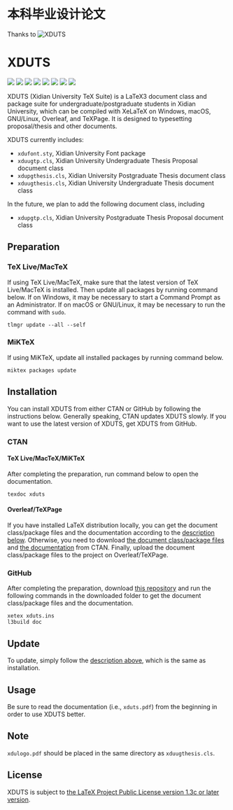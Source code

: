 # 本科毕业设计论文
Thanks to ![XDUTS](https://github.com/note286/xduts)


# XDUTS

[![](https://img.shields.io/ctan/v/xduts)](https://www.ctan.org/pkg/xduts) [![](https://img.shields.io/github/v/tag/note286/xduts)](https://github.com/note286/xduts/tags) [![](https://img.shields.io/github/license/note286/xduts)](https://github.com/note286/xduts/blob/main/LICENSE) [![](https://img.shields.io/github/stars/note286/xduts)](https://github.com/note286/xduts) [![](https://img.shields.io/github/discussions/note286/xduts)](https://github.com/note286/xduts/discussions) [![](https://img.shields.io/github/issues/note286/xduts)](https://github.com/note286/xduts/issues?q=is%3Aopen+is%3Aissue) [![](https://img.shields.io/github/issues-closed/note286/xduts)](https://github.com/note286/xduts/issues?q=is%3Aissue+is%3Aclosed) [![](https://img.shields.io/github/commit-activity/m/note286/xduts)](https://github.com/note286/xduts/commits/main)

XDUTS (Xidian University TeX Suite) is a LaTeX3 document class and package suite for undergraduate/postgraduate students in Xidian University, which can be compiled with XeLaTeX on Windows, macOS, GNU/Linux, Overleaf, and TeXPage. It is designed to typesetting proposal/thesis and other documents.

XDUTS currently includes:

- `xdufont.sty`, Xidian University Font package
- `xduugtp.cls`, Xidian University Undergraduate Thesis Proposal document class
- `xdupgthesis.cls`, Xidian University Postgraduate Thesis document class
- `xduugthesis.cls`, Xidian University Undergraduate Thesis document class

In the future, we plan to add the following document class, including

- `xdupgtp.cls`, Xidian University Postgraduate Thesis Proposal document class

## Preparation

### TeX Live/MacTeX

If using TeX Live/MacTeX, make sure that the latest version of TeX Live/MacTeX is installed. Then update all packages by running command below. If on Windows, it may be necessary to start a Command Prompt as an Administrator. If on macOS or GNU/Linux, it may be necessary to run the command with `sudo`.

```shell
tlmgr update --all --self
```

### MiKTeX

If using MiKTeX, update all installed packages by running command below.

```shell
miktex packages update
```

## Installation

You can install XDUTS from either CTAN or GitHub by following the instructions below. Generally speaking, CTAN updates XDUTS slowly. If you want to use the latest version of XDUTS, get XDUTS from GitHub.

### CTAN

#### TeX Live/MacTeX/MiKTeX

After completing the preparation, run command below to open the documentation.

```shell
texdoc xduts
```

#### Overleaf/TeXPage

If you have installed LaTeX distribution locally, you can get the document class/package files and the documentation according to the [description below](#github). Otherwise, you need to download [the document class/package files](https://mirrors.cloud.tencent.com/CTAN/systems/texlive/tlnet/archive/xduts.tar.xz) and [the documentation](https://mirrors.cloud.tencent.com/CTAN/systems/texlive/tlnet/archive/xduts.doc.tar.xz) from CTAN. Finally, upload the document class/package files to the project on Overleaf/TeXPage.

### GitHub

After completing the preparation, download [this repository](https://github.com/note286/xduts/archive/refs/heads/main.zip) and run the following commands in the downloaded folder to get the document class/package files and the documentation.

```shell
xetex xduts.ins
l3build doc
```

## Update

To update, simply follow the [description above](#installation), which is the same as installation.

## Usage

Be sure to read the documentation (i.e., `xduts.pdf`) from the beginning in order to use XDUTS better.

## Note

`xdulogo.pdf` should be placed in the same directory as `xduugthesis.cls`.

## License

XDUTS is subject to [the LaTeX Project Public License version 1.3c or later version](https://www.latex-project.org/lppl.txt).
